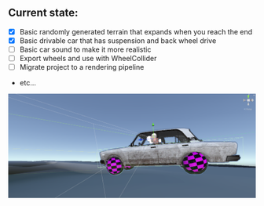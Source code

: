 ## Current state: 

- [x] Basic randomly generated terrain that expands when you reach the end
- [x] Basic drivable car that has suspension and back wheel drive
- [ ] Basic car sound to make it more realistic
- [ ] Export wheels and use with WheelCollider
- [ ] Migrate project to a rendering pipeline
- etc...

![alt](https://raw.githubusercontent.com/jbebe/EndlessRace/master/Docs/current-screenshot.png)
